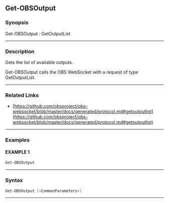 Get-OBSOutput
-------------
### Synopsis
Get-OBSOutput : GetOutputList

---
### Description

Gets the list of available outputs.


Get-OBSOutput calls the OBS WebSocket with a request of type GetOutputList.

---
### Related Links
* [https://github.com/obsproject/obs-websocket/blob/master/docs/generated/protocol.md#getoutputlist](https://github.com/obsproject/obs-websocket/blob/master/docs/generated/protocol.md#getoutputlist)



---
### Examples
#### EXAMPLE 1
```PowerShell
Get-OBSOutput
```

---
### Syntax
```PowerShell
Get-OBSOutput [<CommonParameters>]
```
---
